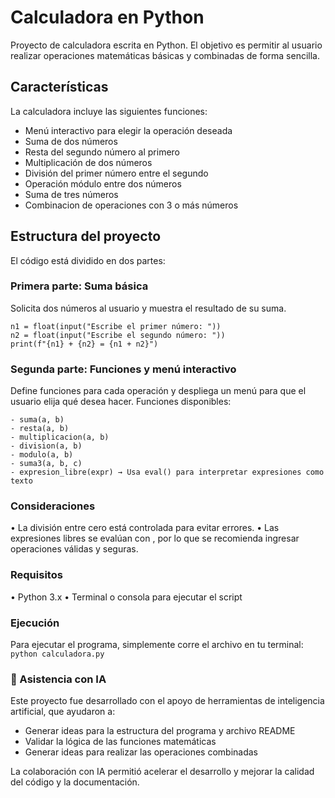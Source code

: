 # Calculadora en Python

Proyecto de calculadora escrita en Python. 
El objetivo es permitir al usuario realizar operaciones matemáticas básicas y combinadas de forma sencilla.

## Características

La calculadora incluye las siguientes funciones:

- Menú interactivo para elegir la operación deseada
- Suma de dos números
- Resta del segundo número al primero
- Multiplicación de dos números
- División del primer número entre el segundo
- Operación módulo entre dos números
- Suma de tres números
- Combinacion de operaciones con 3 o más números


## Estructura del proyecto

El código está dividido en dos partes:

### Primera parte: Suma básica
Solicita dos números al usuario y muestra el resultado de su suma.
```
n1 = float(input("Escribe el primer número: "))
n2 = float(input("Escribe el segundo número: "))
print(f"{n1} + {n2} = {n1 + n2}")
```

### Segunda parte: Funciones y menú interactivo
Define funciones para cada operación y despliega un menú para que el usuario elija qué desea hacer.
Funciones disponibles:
```
- suma(a, b)
- resta(a, b)
- multiplicacion(a, b)
- division(a, b)
- modulo(a, b)
- suma3(a, b, c)
- expresion_libre(expr) → Usa eval() para interpretar expresiones como texto
```

### Consideraciones
• 	La división entre cero está controlada para evitar errores.
• 	Las expresiones libres se evalúan con , por lo que se recomienda ingresar operaciones válidas y seguras.

### Requisitos
• 	Python 3.x
• 	Terminal o consola para ejecutar el script

### Ejecución
Para ejecutar el programa, simplemente corre el archivo en tu terminal:
```python calculadora.py```

### 🧠 Asistencia con IA

Este proyecto fue desarrollado con el apoyo de herramientas de inteligencia artificial, que ayudaron a:

- Generar ideas para la estructura del programa y archivo README
- Validar la lógica de las funciones matemáticas
- Generar ideas para realizar las operaciones combinadas

La colaboración con IA permitió acelerar el desarrollo y mejorar la calidad del código y la documentación.
